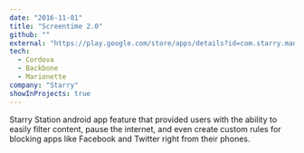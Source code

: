 ```yaml
---
date: "2016-11-01"
title: "Screentime 2.0"
github: ""
external: "https://play.google.com/store/apps/details?id=com.starry.management&hl=en_US"
tech:
  - Cordova
  - Backbone
  - Marionette
company: "Starry"
showInProjects: true
---
```


Starry Station android app feature that provided users with the ability to easily filter content, pause the internet, and even create custom rules for blocking apps like Facebook and Twitter right from their phones.
